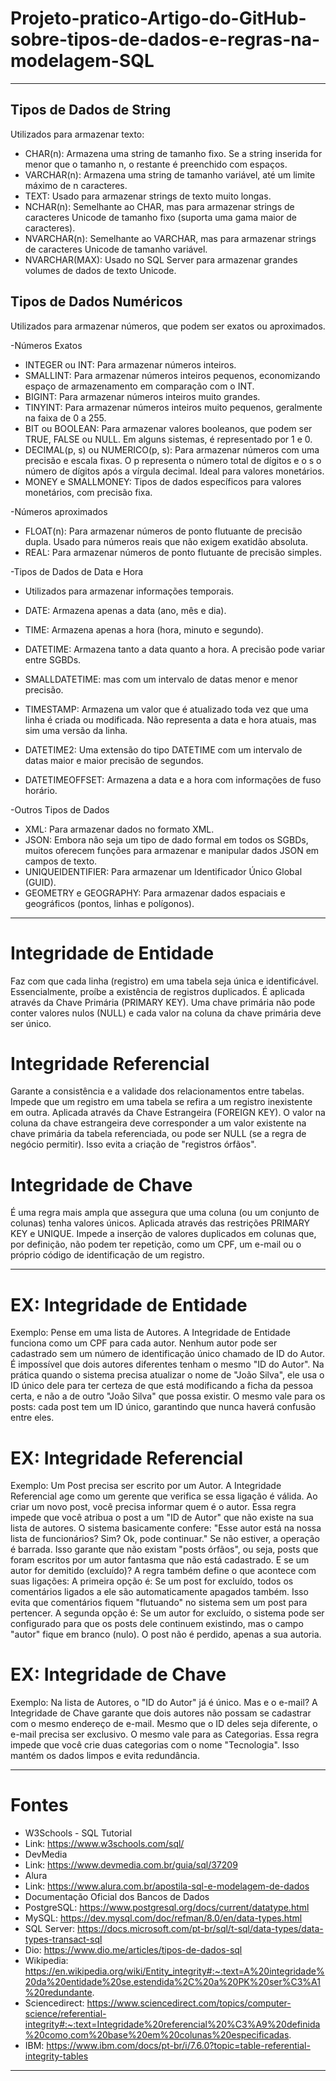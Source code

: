 # Projeto-pratico-Artigo-do-GitHub-sobre-tipos-de-dados-e-regras-na-modelagem-SQL
-------------------------------------------------------------------------------------------------------------------------------------------------------------------------------------------
## Tipos de Dados de String
Utilizados para armazenar texto:

- CHAR(n):	Armazena uma string de tamanho fixo. Se a string inserida for menor que o tamanho n, o restante é preenchido com espaços.
- VARCHAR(n):	Armazena uma string de tamanho variável, até um limite máximo de n caracteres.
- TEXT:	Usado para armazenar strings de texto muito longas.
- NCHAR(n):	Semelhante ao CHAR, mas para armazenar strings de caracteres Unicode de tamanho fixo (suporta uma gama maior de caracteres).
- NVARCHAR(n):	Semelhante ao VARCHAR, mas para armazenar strings de caracteres Unicode de tamanho variável.
- NVARCHAR(MAX):	Usado no SQL Server para armazenar grandes volumes de dados de texto Unicode.

## Tipos de Dados Numéricos
Utilizados para armazenar números, que podem ser exatos ou aproximados.

-Números Exatos
- INTEGER ou INT: Para armazenar números inteiros.
- SMALLINT:	Para armazenar números inteiros pequenos, economizando espaço de armazenamento em comparação com o INT.
- BIGINT:	Para armazenar números inteiros muito grandes.
- TINYINT:	Para armazenar números inteiros muito pequenos, geralmente na faixa de 0 a 255.
- BIT ou BOOLEAN:	Para armazenar valores booleanos, que podem ser TRUE, FALSE ou NULL. Em alguns sistemas, é representado por 1 e 0.
- DECIMAL(p, s) ou NUMERICO(p, s):	Para armazenar números com uma precisão e escala fixas. O p representa o número total de dígitos e o s o número de dígitos após a vírgula decimal. Ideal para valores monetários.
- MONEY e SMALLMONEY:	Tipos de dados específicos para valores monetários, com precisão fixa.

-Números aproximados
- FLOAT(n):	Para armazenar números de ponto flutuante de precisão dupla. Usado para números reais que não exigem exatidão absoluta.
- REAL: Para armazenar números de ponto flutuante de precisão simples.

-Tipos de Dados de Data e Hora
- Utilizados para armazenar informações temporais.

- DATE: Armazena apenas a data (ano, mês e dia).
- TIME: Armazena apenas a hora (hora, minuto e segundo).
- DATETIME:	Armazena tanto a data quanto a hora. A precisão pode variar entre SGBDs.
- SMALLDATETIME: mas com um intervalo de datas menor e menor precisão.
- TIMESTAMP:	Armazena um valor que é atualizado toda vez que uma linha é criada ou modificada. Não representa a data e hora atuais, mas sim uma versão da linha.
- DATETIME2:	Uma extensão do tipo DATETIME com um intervalo de datas maior e maior precisão de segundos.
- DATETIMEOFFSET:	Armazena a data e a hora com informações de fuso horário.

-Outros Tipos de Dados

- XML:	Para armazenar dados no formato XML.
- JSON:	Embora não seja um tipo de dado formal em todos os SGBDs, muitos oferecem funções para armazenar e manipular dados JSON em campos de texto.
- UNIQUEIDENTIFIER:	Para armazenar um Identificador Único Global (GUID).
- GEOMETRY e GEOGRAPHY:	Para armazenar dados espaciais e geográficos (pontos, linhas e polígonos).

------------------------------------------------------------------------------------------------------------------------------------------------------------------------------------------

# Integridade de Entidade
Faz com que cada linha (registro) em uma tabela seja única e identificável. Essencialmente, proíbe a existência de registros duplicados. É aplicada através da Chave Primária (PRIMARY KEY). Uma chave primária não pode conter valores nulos (NULL) e cada valor na coluna da chave primária deve ser único.

# Integridade Referencial
Garante a consistência e a validade dos relacionamentos entre tabelas. Impede que um registro em uma tabela se refira a um registro inexistente em outra.
Aplicada através da Chave Estrangeira (FOREIGN KEY). O valor na coluna da chave estrangeira deve corresponder a um valor existente na chave primária da tabela referenciada, ou pode ser NULL (se a regra de negócio permitir). Isso evita a criação de "registros órfãos".

# Integridade de Chave
É uma regra mais ampla que assegura que uma coluna (ou um conjunto de colunas) tenha valores únicos.
Aplicada através das restrições PRIMARY KEY e UNIQUE. Impede a inserção de valores duplicados em colunas que, por definição, não podem ter repetição, como um CPF, um e-mail ou o próprio código de identificação de um registro.

-------------------------------------------------------------------------------------------------------------------------------------------------------------------------------------------

# EX: Integridade de Entidade 

Exemplo: Pense em uma lista de Autores. A Integridade de Entidade funciona como um CPF para cada autor.
Nenhum autor pode ser cadastrado sem um número de identificação único chamado de ID do Autor.
É impossível que dois autores diferentes tenham o mesmo "ID do Autor".
Na prática quando o sistema precisa atualizar o nome de "João Silva", ele usa o ID único dele para ter certeza de que está modificando a ficha da pessoa certa, e não a de outro "João Silva" que possa existir. O mesmo vale para os posts: cada post tem um ID único, garantindo que nunca haverá confusão entre eles.

# EX: Integridade Referencial 

Exemplo: Um Post precisa ser escrito por um Autor. A Integridade Referencial age como um gerente que verifica se essa ligação é válida.
Ao criar um novo post, você precisa informar quem é o autor. Essa regra impede que você atribua o post a um "ID de Autor" que não existe na sua lista de autores. O sistema basicamente confere: "Esse autor está na nossa lista de funcionários? Sim? Ok, pode continuar." Se não estiver, a operação é barrada.
Isso garante que não existam "posts órfãos", ou seja, posts que foram escritos por um autor fantasma que não está cadastrado.
E se um autor for demitido (excluído)? A regra também define o que acontece com suas ligações:
A primeira opção é: Se um post for excluído, todos os comentários ligados a ele são automaticamente apagados também. Isso evita que comentários fiquem "flutuando" no sistema sem um post para pertencer.
A segunda opção é: Se um autor for excluído, o sistema pode ser configurado para que os posts dele continuem existindo, mas o campo "autor" fique em branco (nulo). O post não é perdido, apenas a sua autoria.

# EX: Integridade de Chave 

Exemplo: Na lista de Autores, o "ID do Autor" já é único. Mas e o e-mail?
A Integridade de Chave garante que dois autores não possam se cadastrar com o mesmo endereço de e-mail. Mesmo que o ID deles seja diferente, o e-mail precisa ser exclusivo.
O mesmo vale para as Categorias. Essa regra impede que você crie duas categorias com o nome "Tecnologia". Isso mantém os dados limpos e evita redundância.

-------------------------------------------------------------------------------------------------------------------------------------------------------------------------------------------

# Fontes
- W3Schools - SQL Tutorial
- Link: https://www.w3schools.com/sql/
- DevMedia
- Link: https://www.devmedia.com.br/guia/sql/37209
- Alura
- Link: https://www.alura.com.br/apostila-sql-e-modelagem-de-dados
- Documentação Oficial dos Bancos de Dados
- PostgreSQL: https://www.postgresql.org/docs/current/datatype.html
- MySQL: https://dev.mysql.com/doc/refman/8.0/en/data-types.html
- SQL Server: https://docs.microsoft.com/pt-br/sql/t-sql/data-types/data-types-transact-sql
- Dio: https://www.dio.me/articles/tipos-de-dados-sql
- Wikipedia: https://en.wikipedia.org/wiki/Entity_integrity#:~:text=A%20integridade%20da%20entidade%20se,estendida%2C%20a%20PK%20ser%C3%A1%20redundante.
- Sciencedirect: https://www.sciencedirect.com/topics/computer-science/referential-integrity#:~:text=Integridade%20referencial%20%C3%A9%20definida%20como,com%20base%20em%20colunas%20especificadas.
- IBM: https://www.ibm.com/docs/pt-br/i/7.6.0?topic=table-referential-integrity-tables
-------------------------------------------------------------------------------------------------------------------------------------------------------------------------------------------

